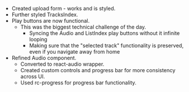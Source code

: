 - Created upload form - works and is styled.
- Further styled TracksIndex.
- Play buttons are now functional.
  * This was the biggest technical challenge of the day.
    * Syncing the Audio and ListIndex play buttons without it infinite looping
    * Making sure that the "selected track" functionality is preserved, even if you navigate away from home
- Refined Audio component.
  * Converted to react-audio wrapper.
  * Created custom controls and progress bar for more consistency across UI.
  * Used rc-progress for progress bar functionality.
